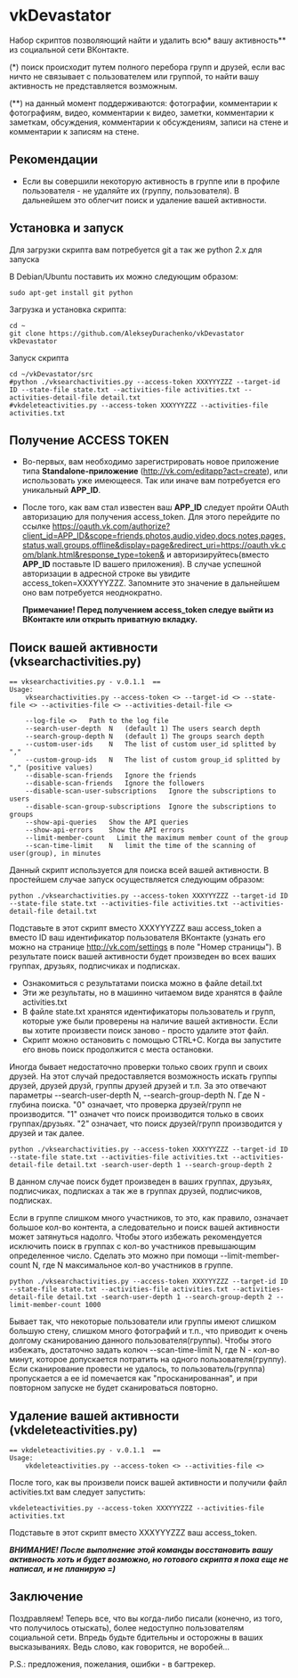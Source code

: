 vkDevastator
============

Набор скриптов позволяющий найти и удалить всю* вашу активность** из социальной сети ВКонтакте.

(*) поиск происходит путем полного перебора групп и друзей, если вас ничто не связывает с пользователем или группой,
то найти вашу активность не представляется возможным.

(**) на данный момент поддерживаются: фотографии, комментарии к фотографиям, видео, комментарии к видео, заметки, 
комментарии к заметкам, обсуждения, комментарии к обсуждениям, записи на стене и комментарии к записям на стене.

Рекомендации
------------
* Если вы совершили некоторую активность в группе или в профиле пользователя - не удаляйте их (группу, пользователя).
В дальнейшем это облегчит поиск и удаление вашей активности.

Установка и запуск
------------------
Для загрузки скрипта вам потребуется git а так же python 2.x для запуска

В Debian/Ubuntu поставить их можно следующим образом:
    
    sudo apt-get install git python

Загрузка и установка скрипта:

    cd ~
    git clone https://github.com/AlekseyDurachenko/vkDevastator vkDevastator
    
Запуск скрипта

    cd ~/vkDevastator/src
    #python ./vksearchactivities.py --access-token XXXYYYZZZ --target-id ID --state-file state.txt --activities-file activities.txt --activities-detail-file detail.txt
    #vkdeleteactivities.py --access-token XXXYYYZZZ --activities-file activities.txt
    
Получение ACCESS TOKEN
----------------------
* Во-первых, вам необходимо зарегистрировать новое приложение типа **Standalone-приложение** 
(http://vk.com/editapp?act=create), или использовать уже имеющееся. 
Так или иначе вам потребуется его уникальный **APP_ID**. 
* После того, как вам стал известен ваш **APP_ID** следует пройти OAuth авторизацию для получения access_token.
Для этого перейдите по ссылке https://oauth.vk.com/authorize?client_id=APP_ID&scope=friends,photos,audio,video,docs,notes,pages,status,wall,groups,offline&display=page&redirect_uri=https://oauth.vk.com/blank.html&response_type=token& 
и авторизируйтесь(вместо **APP_ID** поставьте ID вашего приложения). 
В случае успешной авторизации в адресной строке вы увидите access_token=XXXYYYZZZ. 
Запомните это значение в дальнейшем оно вам потребуется неоднократно.
    
    **Примечание! Перед получением access_token следуе выйти из ВКонтакте или открыть приватную вкладку.**

Поиск вашей активности (vksearchactivities.py)
----------------------------------------------

    == vksearchactivities.py - v.0.1.1  ==
    Usage: 
        vksearchactivities.py --access-token <> --target-id <> --state-file <> --activities-file <> --activities-detail-file <>
    
        --log-file <>   Path to the log file
        --search-user-depth  N   (default 1) The users search depth
        --search-group-depth N   (default 1) The groups search depth
        --custom-user-ids    N   The list of custom user_id splitted by ","
        --custom-group-ids   N   The list of custom group_id splitted by "," (positive values)
        --disable-scan-friends   Ignore the friends
        --disable-scan-friends   Ignore the followers
        --disable-scan-user-subscriptions   Ignore the subscriptions to users
        --disable-scan-group-subscriptions  Ignore the subscriptions to groups
        --show-api-queries   Show the API queries
        --show-api-errors    Show the API errors
        --limit-member-count   Limit the maximum member count of the group
        --scan-time-limit    N   limit the time of the scanning of user(group), in minutes

Данный скрипт используется для поиска всей вашей активности. В простейшем случае запуск осуществляется следующим образом:

    python ./vksearchactivities.py --access-token XXXYYYZZZ --target-id ID --state-file state.txt --activities-file activities.txt --activities-detail-file detail.txt

Подставьте в этот скрипт вместо XXXYYYZZZ ваш access_token а вместо ID ваш идентификатор пользователя ВКонтакте
(узнать его можно на странице http://vk.com/settings в поле "Номер страницы"). 
В результате поиск вашей активности будет произведен во всех ваших группах, друзьях, подписчиках и подписках. 

* Ознакомиться с результатами поиска можно в файле detail.txt
* Эти же результаты, но в машинно читаемом виде хранятся в файле activities.txt
* В файле state.txt хранятся идентификаторы пользователь и групп, которые уже были проверены на наличие вашей активности.
Если вы хотите произвести поиск заново - просто удалите этот файл.
* Скрипт можно остановить с помощью CTRL+C. Когда вы запустите его вновь поиск продолжится с места остановки.

Иногда бывает недостаточно проверки только своих групп и своих друзей. На этот случай предоставляется возможность
искать группы друзей, друзей друзй, группы друзей друзей и т.п. За это отвечают параметры --search-user-depth N,
--search-group-depth N. Где N - глубина поиска. "0" означает, что проверка друзей/групп не производится. "1" означет
что поиск производится только в своих группах/друзьях. "2" означает, что поиск друзей/групп производится у друзей 
и так далее.

    python ./vksearchactivities.py --access-token XXXYYYZZZ --target-id ID --state-file state.txt --activities-file activities.txt --activities-detail-file detail.txt -search-user-depth 1 --search-group-depth 2

В данном случае поиск будет произведен в ваших группах, друзьях, подписчиках, подписках а так же в 
группах друзей, подписчиков, подписках.

Если в группе слишком много участников, то это, как правило, означает большое кол-во контента, а следовательно
и поиск вашей активности может затянуться надолго. Чтобы этого избежать рекомендуется исключить поиск в группах
с кол-во участников превышающим определенное число. Сделать это можно при помощи --limit-member-count N,
где N максимальное кол-во участников в группе.

    python ./vksearchactivities.py --access-token XXXYYYZZZ --target-id ID --state-file state.txt --activities-file activities.txt --activities-detail-file detail.txt -search-user-depth 1 --search-group-depth 2 --limit-member-count 1000

Бывает так, что некоторые пользователи или группы имеют слишком большую стену,
слишком много фотографий и т.п., что приводит к очень долгому сканированию
данного пользователя(группы). Чтобы этого избежать, достаточно задать 
колюч --scan-time-limit N, где N - кол-во минут, которое допускается потратить
на одного пользователя(группу). Если сканирование провести не удалось, то
пользователь(группа) пропускается а ее id помечается как "просканированная",
и при повторном запуске не будет сканироваться повторно.


Удаление вашей активности (vkdeleteactivities.py)
-------------------------------------------------

    == vkdeleteactivities.py - v.0.1.1  ==
    Usage: 
        vkdeleteactivities.py --access-token <> --activities-file <>

После того, как вы произвели поиск вашей активности и получили файл activities.txt вам следует запустить:

    vkdeleteactivities.py --access-token XXXYYYZZZ --activities-file activities.txt
    
Подставьте в этот скрипт вместо XXXYYYZZZ ваш access_token.

***ВНИМАНИЕ! После выполнение этой команды восстановить вашу активность хоть и будет возможно,
но готового скрипта я пока еще не написал, и не планирую =)***

Заключение
----------

Поздравляем! Теперь все, что вы когда-либо писали (конечно, из того, что получилось отыскать), более недоступно
пользователям социальной сети. Впредь будьте бдительны и осторожны в ваших высказываниях. Ведь
слово, как говорится, не воробей...

P.S.: предложения, пожелания, ошибки - в багтрекер.
